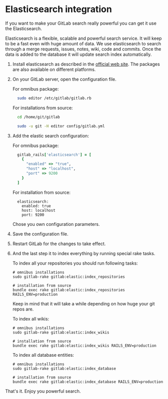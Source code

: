 # Elasticsearch integration

If you want to make your GitLab search really powerful you can get it use the Elasticsearch.

Elasticsearch is a flexible, scalable and powerful search service. It will keep to be a fast even with huge amount of data. We use elasticsearch to search through a merge requests, issues, notes, wiki, code and commits. Once the data is added to the database it will update search index automatically.

1.  Install elasticsearch as described in the [official web site](https://www.elastic.co/products/elasticsearch). The packages are also available on different platforms.

1.  On your GitLab server, open the configuration file.

    For omnibus package:

    ```sh
      sudo editor /etc/gitlab/gitlab.rb
    ```

    For installations from source:

    ```sh
      cd /home/git/gitlab

      sudo -u git -H editor config/gitlab.yml
    ```

1.  Add the elastic search configuration:

    For omnibus package:

    ```ruby
      gitlab_rails['elasticsearch'] = [
        {
          "enabled" => "true",
          "host" => "localhost",
          "port" => 9200
        }
      ]
    ```

    For installation from source:

    ```
      elasticsearch:
        enabled: true
        host: localhost
        port: 9200
    ```


    Chose you own configuration parameters.

1.  Save the configuration file.

1.  Restart GitLab for the changes to take effect.

1.  And the last step it to index everything by running special rake tasks.
    
    To index all your repositories you should run following tasks:

    ```
    # omnibus installations
    sudo gitlab-rake gitlab:elastic:index_repositories

    # installation from source
    bundle exec rake gitlab:elastic:index_repositories RAILS_ENV=production
    ```

    Keep in mind that it will take a while depending on how huge your git repos are.

    
    To index all wikis:

    ```
    # omnibus installations
    sudo gitlab-rake gitlab:elastic:index_wikis

    # installation from source
    bundle exec rake gitlab:elastic:index_wikis RAILS_ENV=production
    ```

    To index all database entities:

    ```
    # omnibus installations
    sudo gitlab-rake gitlab:elastic:index_database

    # installation from source
    bundle exec rake gitlab:elastic:index_database RAILS_ENV=production
    ```

That's it. Enjoy you powerful search.